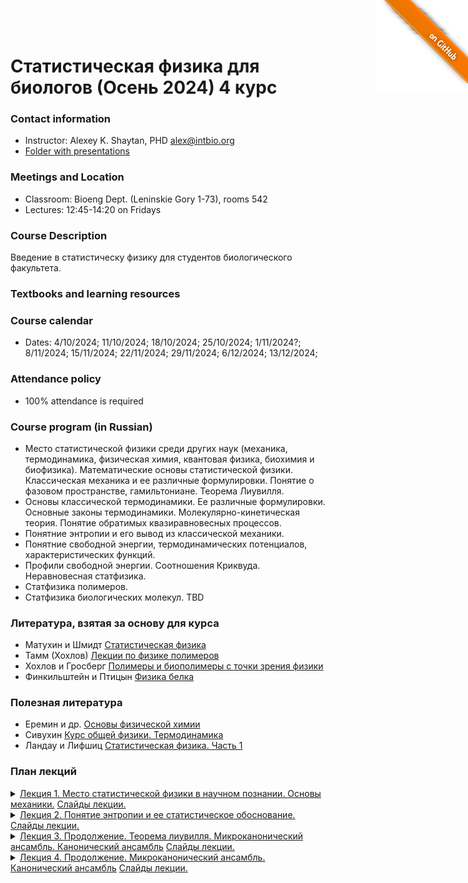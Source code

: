 <a href="https://github.com/intbio/statphys_2024/blob/main/index.md"><img style="position: absolute; top: 0; right: 0; border: 0;" src="gitimg.png" alt="To GitHub"></a>
# Статистическая физика для биологов (Осень 2024) 4 курс 

### Contact information 
- Instructor: Alexey K. Shaytan, PHD alex@intbio.org
- [Folder with presentations]()

### Meetings and Location
- Classroom: Bioeng Dept. (Leninskie Gory 1-73), rooms 542
- Lectures: 12:45-14:20 on Fridays


### Course Description
Введение в статистическу физику для студентов биологического факультета. 
 
### Textbooks and learning resources

### Course calendar
- Dates: 4/10/2024; 11/10/2024; 18/10/2024; 25/10/2024; 1/11/2024?; 8/11/2024; 15/11/2024; 22/11/2024; 29/11/2024; 6/12/2024; 13/12/2024;

### Attendance policy
- 100% attendance is required



### Course program (in Russian)

- Место статистической физики среди других наук (механика, термодинамика, физическая химия, квантовая физика, биохимия и биофизика). Математические основы статистической физики. Классическая механика и ее различные формулировки. Понятие о фазовом пространстве, гамильтониане. Теорема Лиувилля.
- Основы классической термодинамики. Ее различные формулировки. Основные законы термодинамики. Молекулярно-кинетическая теория. Понятие обратимых квазиравновесных процессов.
- Понятние энтропии и его вывод из классической механики.
- Понятние свободной энергии, термодинамических потенциалов, характеристических функций.
- Профили свободной энергии. Соотношения Криквуда. Неравновесная статфизика.
- Статфизика полимеров.
- Статфизика биологических молекул.
TBD

### Литература, взятая за основу для курса
- Матухин и Шмидт [Статистическая физика](https://lib.kgeu.ru/irbis64r_15/scan/188эл.pdf)
- Тамм (Хохлов) [Лекции по физике полимеров](https://teach-in.ru/file/synopsis/pdf/polymer-physics-M.pdf)
- Хохлов и Гросберг [Полимеры и биополимеры с точки зрения физики](https://www.labirint.ru/books/487320/)
- Финкильштейн и Птицын [Физика белка](https://mol.bio.msu.ru/res/DOC61/2012_Book_fizika_belka.pdf)

### Полезная литература
- Еремин и др. [Основы физической химии](https://studizba.com/show/1134485-1-vv-eremin-ia-uspenskaya-si-kargov-ne.html)
- Сивухин [Курс общей физики. Термодинамика](http://dec1.sinp.msu.ru/~panov/LibBooks/SIVUKHIN/Sivuhin_D.V._Kurs_obwej_fiziki._Tom_2-arpg75zl9bj.pdf)
- Ландау и Лифшиц [Статистическая физика. Часть 1](https://ftfsite.ru/wp-content/files/landau_statfiz_4.2.pdf)

### План лекций

<details><summary><ins>Лекция 1. Место статистической физики в научном познании. Основы механики.</ins> 
<a href="https://www.dropbox.com/scl/fi/wn5dp105p4pzim8j6k7wq/Lecture1.ppt?rlkey=9xedwjx2h1hp9xc5bbir1w2hp&dl=0">Слайды лекции.</a> </summary>
<br>
</details>

<details><summary><ins>Лекция 2. Понятие энтропии и ее статистическое обоснование.</ins> 
<a href="https://www.dropbox.com/scl/fi/l6eg48xbdwhrnovkgivbo/Lecture2.ppt?rlkey=9dd9e5d5dy2n5mqvfdxv2ob6d&dl=0">Слайды лекции.</a> </summary>
<br>
</details>

<details><summary><ins>Лекция 3. Продолжение. Теорема лиувилля. Микроканонический ансамбль. Канонический ансамбль</ins> 
<a href="https://www.dropbox.com/scl/fi/0taqj8fzjwsnh7h93pw0l/Lecture3.ppt?rlkey=cb8lyj2btdab7g37a23zvfkok&dl=0">Слайды лекции.</a> </summary>
<br>
</details>
<details><summary><ins>Лекция 4. Продолжение. Микроканонический ансамбль. Канонический ансамбль</ins> 
<a href="https://www.dropbox.com/scl/fi/sumqtav3dp2ebcu1jqjp6/Lecture4.ppt?rlkey=vie0b8yqw7kgsi2whh9gdz3d7&dl=0">Слайды лекции.</a> </summary>
<br>

 <details><summary><ins>Лекция 5. Энтропия и ее свойства. Учет квантовых эффектов.  Парадокс Гиббса. Энтропия Больцмана и Гиббса. Информационная энтропия.
</ins> 
<a href="https://www.dropbox.com/scl/fi/1fr8a3t197yeb56dggqct/Lecture5.ppt?rlkey=0k4recfb3ee2vanq4m38bsea4&dl=0">Слайды лекции.</a> </summary>
<br>
</details>

 <details><summary><ins>Лекция 6. Канонический ансамбль. Распределение Гиббса. Статсумма. Свободная энергия. Принцип минимума свободной энергии. Связь энергии, работы и вероятности.
</ins> 
<a href="https://www.dropbox.com/scl/fi/htj506ptuewh2s6kf8f9y/Lecture6.ppt?rlkey=d4nroe4itn0w6tbc3yre5g0nh&dl=0">Слайды лекции.</a> </summary>
<br>
</details>

 <details><summary><ins>Лекция 7. Свободная энергия Гельмгольца. Принцип минимума свободной энергии. Связь энергии, работы и вероятности. Изобаро-изотермический ансамбль. Свободная энергия Гиббса. Примеры. Профили свободной энергии. 

</ins> 
<a href="https://www.dropbox.com/scl/fi/7qwp00g6j9u3ccrukdt2k/Lecture7.ppt?rlkey=jwstczxhh86kto4vblxcrf1v4&dl=0">Слайды лекции.</a> </summary>
<br>
</details>


 <details><summary><ins>Лекция 8. Профили свободной энергии. Обобщенная формула энтропии по Гиббсу. Профили средней силы. Работа над системой и свободная энергия.  Соотношения Кирквуда. Гидрофобный эффект. Расчет через поверхность. Пример: константа диссоциации и свободная энергия связывания. Химический потенциал. Химический потенциал молекулы в растворе. Пример: энергия гидратации. Методы вычислительной алхимии. Расчет свободной энергии в молекулярном моделировании. Методы термодинамического интегрирования и возмущения свободной энергии. Элементы неравновесной статистической физики. Неравенство Джарзинского.
</ins> 
<a href="">Слайды лекции.</a> </summary>
<br>
</details>

 <details><summary><ins>Лекция 9. Элементы статистической физики полимеров. Идеальная полимерная цепь. Сегмент Куна, персистентная длина. Упругость полимерной цепи. Эластокалорический эффект. Набухание и коллапс полимерных цепей. Хороший и плохой растворители.
</ins> 
<a href="">Слайды лекции.</a> </summary>
<br>
</details>

 <details><summary><ins>Лекция 10. Элементы статистической физики белков. Парадокс Левинталя. Воронка фолдинга. Гдирофобный эффект. Квази-Больцмановская статиситка встречаемости элементов в белках.
</ins> 
<a href="">Слайды лекции.</a> </summary>
<br>
</details>

 ### Отчетность по курсу
 - Зачет. Нужно будет уметь вывести основные формулы статфизики и ответить на вопросы по ним.

### Вопросы к зачету
- Исходя их классической термодинамики дать определение энтропии, сформулировать и объяснить второй закон термодинамики. Вывести формулу энтропии идеального газа.
- Объяснить, что такое микроканонический ансамбль.Дать определение понятию статистического веса, объяснить формулу Больцмана для энтропии в микроканоническом ансамбле. Записать и вывести формулу энтропии идеального газа. Объяснить квантовые соображения, используемые при выводе формулы.
- Дать определение температуры. Связь температуры и энтропии, связь давления и энтропии. Объяснить второй закон термодинамики с точки зрения статистической физики микроканонического ансамбля.
- Канонический ансамбль. Объяснить, что это такое. Вывести формулу распределения Гиббса-Больцмана. Объяснить, что такое статсумма. Объяснить второй закон термодинамики с точки зрения канонического ансамбля. Дать определение энтропии по Гиббсу.
- Объяснить как рассчитать средние занчения физический величин и их флуктуации по анасамблю.
- Объяснить, что такое свободная энергия Гиббса и Гельмгольца, дать ее определение через статсумму. Объяснить, что такое профиль свободной энергии. Как профиль свободной энергии связан с профилем вероятности нахождения системы в различных состояниях. Как профиль свободной энергии связан с работой сил при переходе между различными состояниями.
- Объяснить, что такое профиль средней силы.
- Объяснить, что такое квазиравновесные и неравновесные процессы. Как ведут себя термодинамические потенциалы в неравновесных процессах, как ведет себя энтропия согласно второму закону термодинамики в равновесных и неравновесных процессах. Работа совершаемая над системой в неравновесных процессах -- какими соотношениями она выражается.
- Объяснить, что такое химический потенцал.
- Идеальная полимерная цепь, сегмент Куна, персистентная длина. Формула для размера идеальной цепи.
-  Упругость полимерной цепи. Эластокалорический эффект
-  Набухание и коллапс полимерных цепей. Формулы для размеров неидеальных цепей в хорошем и плохом растворителях.
-  Статистическая физика белка. Что движет сворачиванием? Что такое энергия фолдинга? Что такое Delta Delta G? Что-такое гидрфобный эффект? Какова энергия образования водородной связи? Как устроен энергетический спектр состояния белка? Почему встречаемость элеменов в белках подчиняется квази-Больцмановской статистике?
